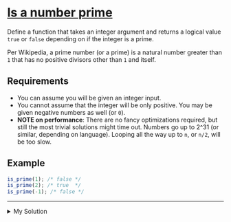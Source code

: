 # [Is a number prime](https://www.codewars.com/kata/5262119038c0985a5b00029f)

Define a function that takes an integer argument and returns a logical value `true` or `false` depending on if the
integer is a prime.

Per Wikipedia, a prime number (or a prime) is a natural number greater than `1` that has no positive divisors other than
`1` and itself.

## Requirements

- You can assume you will be given an integer input.
- You cannot assume that the integer will be only positive. You may be given negative numbers as well (or `0`).
- **NOTE on performance**: There are no fancy optimizations required, but still the most trivial solutions might time
  out. Numbers go up to 2^31 (or similar, depending on language). Looping all the way up to `n`, or `n/2`, will be too
  slow.

## Example

```js
is_prime(1); /* false */
is_prime(2); /* true  */
is_prime(-1); /* false */
```

---

<details><summary>My Solution</summary>

```js
function isPrime(num) {
  if (num < 2) return false;

  for (let i = 2; i * i <= num; i++) {
    if (num % i === 0) return false;
  }

  return true;
}
```

</details>

